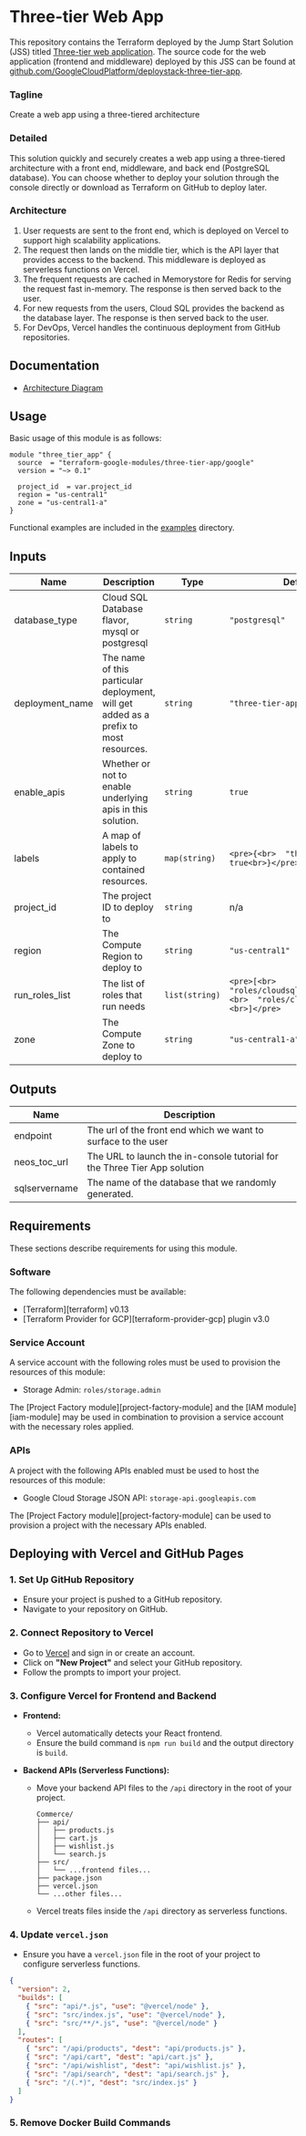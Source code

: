 # Three-tier Web App

This repository contains the Terraform deployed by the Jump Start Solution (JSS) titled [Three-tier web application](https://console.cloud.google.com/products/solutions/details/three-tier-web-app).
The source code for the web application (frontend and middleware) deployed by this JSS can be found at [github.com/GoogleCloudPlatform/deploystack-three-tier-app](https://github.com/GoogleCloudPlatform/deploystack-three-tier-app).

### Tagline
Create a web app using a three-tiered architecture

### Detailed
This solution quickly and securely creates a web app using a three-tiered architecture with a front end, middleware, and back end (PostgreSQL database).
You can choose whether to deploy your solution through the console directly or download as Terraform on GitHub to deploy later.

### Architecture
1. User requests are sent to the front end, which is deployed on Vercel to support high scalability applications.
2. The request then lands on the middle tier, which is the API layer that provides access to the backend. This middleware is deployed as serverless functions on Vercel.
3. The frequent requests are cached in Memorystore for Redis for serving the request fast in-memory. The response is then served back to the user.
4. For new requests from the users, Cloud SQL provides the backend as the database layer. The response is then served back to the user.
5. For DevOps, Vercel handles the continuous deployment from GitHub repositories.

## Documentation
- [Architecture Diagram](assets/three_tier_web_app_v4.svg)

## Usage

Basic usage of this module is as follows:

```hcl
module "three_tier_app" {
  source  = "terraform-google-modules/three-tier-app/google"
  version = "~> 0.1"

  project_id  = var.project_id
  region = "us-central1"
  zone = "us-central1-a"
}
```

Functional examples are included in the
[examples](./examples/) directory.

<!-- BEGINNING OF PRE-COMMIT-TERRAFORM DOCS HOOK -->
## Inputs

| Name            | Description                                                       | Type        | Default         | Required |
|-----------------|-------------------------------------------------------------------|-------------|-----------------|:--------:|
| database\_type  | Cloud SQL Database flavor, mysql or postgresql                    | `string`    | `"postgresql"`  | no       |
| deployment\_name| The name of this particular deployment, will get added as a prefix to most resources. | `string` | `"three-tier-app"` | no  |
| enable\_apis    | Whether or not to enable underlying apis in this solution.        | `string`    | `true`          | no       |
| labels          | A map of labels to apply to contained resources.                  | `map(string)`| `<pre>{<br>  "three-tier-app": true<br>}</pre>` | no |
| project\_id     | The project ID to deploy to                                       | `string`    | n/a             | yes      |
| region          | The Compute Region to deploy to                                   | `string`    | `"us-central1"` | no      |
| run\_roles\_list | The list of roles that run needs                                  | `list(string)`| `<pre>[<br>  "roles/cloudsql.instanceUser",<br>  "roles/cloudsql.client"<br>]</pre>` | no |
| zone            | The Compute Zone to deploy to                                     | `string`    | `"us-central1-a"` | no    |

## Outputs

| Name           | Description                                               |
|----------------|-----------------------------------------------------------|
| endpoint       | The url of the front end which we want to surface to the user |
| neos\_toc\_url  | The URL to launch the in-console tutorial for the Three Tier App solution |
| sqlservername  | The name of the database that we randomly generated.      |

<!-- END OF PRE-COMMIT-TERRAFORM DOCS HOOK -->

## Requirements

These sections describe requirements for using this module.

### Software

The following dependencies must be available:

- [Terraform][terraform] v0.13
- [Terraform Provider for GCP][terraform-provider-gcp] plugin v3.0

### Service Account

A service account with the following roles must be used to provision
the resources of this module:

- Storage Admin: `roles/storage.admin`

The [Project Factory module][project-factory-module] and the
[IAM module][iam-module] may be used in combination to provision a
service account with the necessary roles applied.

### APIs

A project with the following APIs enabled must be used to host the
resources of this module:

- Google Cloud Storage JSON API: `storage-api.googleapis.com`

The [Project Factory module][project-factory-module] can be used to
provision a project with the necessary APIs enabled.

## Deploying with Vercel and GitHub Pages

### 1. **Set Up GitHub Repository**

- Ensure your project is pushed to a GitHub repository.
- Navigate to your repository on GitHub.

### 2. **Connect Repository to Vercel**

- Go to [Vercel](https://vercel.com/) and sign in or create an account.
- Click on **"New Project"** and select your GitHub repository.
- Follow the prompts to import your project.

### 3. **Configure Vercel for Frontend and Backend**

- **Frontend:**
  - Vercel automatically detects your React frontend.
  - Ensure the build command is `npm run build` and the output directory is `build`.
  
- **Backend APIs (Serverless Functions):**
  - Move your backend API files to the `/api` directory in the root of your project.
    ```
    Commerce/
    ├── api/
    │   ├── products.js
    │   ├── cart.js
    │   ├── wishlist.js
    │   └── search.js
    ├── src/
    │   └── ...frontend files...
    ├── package.json
    ├── vercel.json
    └── ...other files...
    ```
  - Vercel treats files inside the `/api` directory as serverless functions.

### 4. **Update `vercel.json`**

- Ensure you have a `vercel.json` file in the root of your project to configure serverless functions.

```json
{
  "version": 2,
  "builds": [
    { "src": "api/*.js", "use": "@vercel/node" },
    { "src": "src/index.js", "use": "@vercel/node" },
    { "src": "src/**/*.js", "use": "@vercel/node" }
  ],
  "routes": [
    { "src": "/api/products", "dest": "api/products.js" },
    { "src": "/api/cart", "dest": "api/cart.js" },
    { "src": "/api/wishlist", "dest": "api/wishlist.js" },
    { "src": "/api/search", "dest": "api/search.js" },
    { "src": "/(.*)", "dest": "src/index.js" }
  ]
}
```

### 5. **Remove Docker Build Commands**

<!-- The following Docker build commands are no longer needed as Vercel handles deployments. -->

<!--
```powershell
docker build -t gcr.io/your-project-id/products-api:latest ./products
docker build -t gcr.io/your-project-id/cart-api:latest ./cart
docker build -t gcr.io/your-project-id/wishlist-api:latest ./wishlist
docker build -t gcr.io/your-project-id/search-api:latest ./search
```
-->
